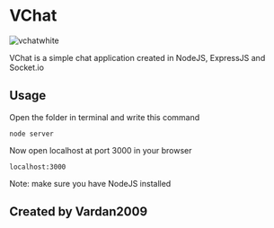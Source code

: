 # VChat
![vchatwhite](https://github.com/Vardan2009/VChat/assets/70532109/1df4007d-359e-40c5-b80a-16d5d7561816)

VChat is a simple chat application created in NodeJS, ExpressJS and Socket.io

## Usage
Open the folder in terminal and write this command
```
node server
```
Now open localhost at port 3000 in your browser
```
localhost:3000
```

Note: make sure you have NodeJS installed

## Created by Vardan2009
